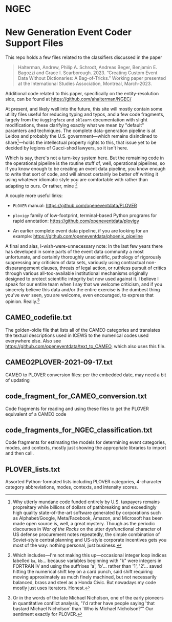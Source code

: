 # NGEC
# New Generation Event Coder Support Files

This repo holds a few files related to the classifiers discussed in the paper 

> Halterman, Andrew, Philip A. Schrodt, Andreas Beger, Benjamin E. Bagozzi and Grace I. Scarborough. 2023. “Creating Custom Event Data Without Dictionaries: A Bag-of-Tricks.” Working paper presented at the International Studies Association, Montreal, March-2023.

Additional code related to this paper, specifically on the entity-resolution side, can be found at https://github.com/ahalterman/NGEC/

At present, and likely well into the future, this site will mostly contain some utility files useful for reducing typing and typos, and a few code fragments, largely from the `Huggingface` and `sklearn` documentation with slight modifications, these clarifying exactly what we mean by "default" paramters and techniques. The complete data-generation pipeline is at Leidos and probably the U.S. government—which remains disinclined to share[^1]—holds the intellectual property rights to this, that issue yet to be decided by legions of Gucci-shod lawyers, so it isn't here.

Which is say, there's not a turn-key system here. But the remaining code in the operational pipeline is the routine stuff of, well, operational pipelines, so if you know enough to be creating an event data pipeline, you know enough to write that sort of code, and will almost certainly be better off writing it using whatever idiomatic style you are comfortable with rather than adapting to ours. Or rather, mine [^2]

A couple more useful links:

* `PLOVER` manual: https://github.com/openeventdata/PLOVER

* `plovigy` family of low-footprint, terminal-based Python programs for rapid annotation: https://github.com/openeventdata/plovigy

* An earlier complete event data pipeline, if you are looking for an example: https://github.com/openeventdata/phoenix_pipeline

A final and alas, I-wish-were-unnecessary note: In the last few years there has developed in some parts of the event data community a most unfortunate, and certainly thoroughly unscientific, pathology of rigorously suppressing any criticism of data sets, variously using contractual non-disparangement clauses, threats of legal action, or ruthless pursuit of critics through various all-too-available institutional mechanisms originally designed to protect scientific integrity but now used against it. I believe I speak for our entire team when I say that we welcome criticism, and if you sincerely believe this data and/or the entire exercise is the dumbest thing you've ever seen, you are welcome, even encouraged, to express that opinion. Really.[^3]


## CAMEO_codefile.txt

The golden-oldie file that lists all of the CAMEO categories and translates the textual descriptions used in ICEWS to the numerical codes used everywhere else. Also see https://github.com/openeventdata/text_to_CAMEO, which also uses this file.

## CAMEO2PLOVER-2021-09-17.txt

CAMEO to PLOVER conversion files: per the embedded date, may need a bit of updating

## code_fragment_for_CAMEO_conversion.txt

Code fragments for reading and using these files to get the PLOVER equivalent of a CAMEO code

## code_fragments_for_NGEC_classification.txt

Code fragments for estimating the models for determining event categories, modes, and contexts, mostly just showing the appropriate libraries to import and then call.

## PLOVER_lists.txt

Assorted Python-formated lists including PLOVER categories, 4-character category abbreviations, modes, contexts, and intensity scores.


[^1]: Why utterly mundane code funded entirely by U.S. taxpayers remains propreitary while billions of dollars of pathbreaking and exceedingly high quality state-of-the-art software generated by corporations such as Alphabet/Google, Meta/Facebook, Amazon, and Microsoft has been made open source is, well, a great mystery. Though as the periodic discourses in *War of the Rocks* on the utter dysfunctional character of US defense procurement notes repeatedly, the simple combination of Soviet-style central planning and US-style corporate incentives gets you most of the way: nothing personal, just business.

[^2]: Which includes—I'm not making this up—occasional integer loop indices labelled `ka`, `kb`... because variables beginning with "k" were integers in FORTRAN IV and using the suffrixes 'a', 'b'... rather than '1', '2'... saved hitting the numerical shift key on a card punch, said shift requiring moving approximately as much finely machined, but not necessarily balanced, brass and steel as a Honda Civic. But nowadays my code mostly just uses iterators. Honest.

[^3]: Or in the words of the late Michael Nicholson, one of the early pioneers in quantitative conflict analysis, "I'd rather have people saying 'that bastard Michael Nicholson' than `Who is Michael Nicholson?'" Our sentiment exactly for PLOVER.
